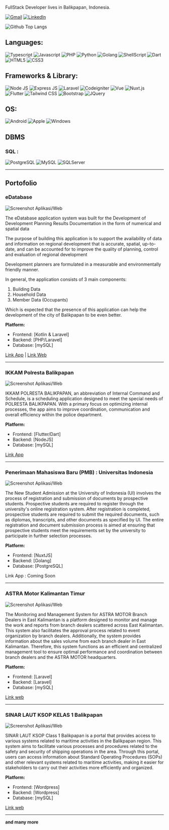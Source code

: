 FullStack Developer lives in Balikpapan, Indonesia.

[![Gmail](https://img.shields.io/badge/-GMAIL-D14836?style=flat-square&logo=gmail&logoColor=white)](mailto:riskimaulanarahman@gmail.com)
[![LinkedIn](https://img.shields.io/badge/-LINKEDIN-0077B5?style=flat-square&logo=linkedin&logoColor=white)](https://www.linkedin.com/in/riskimaulanarahman/)

![Github Top Langs](https://github-readme-stats.vercel.app/api/top-langs/?username=riskimaulanarahman&layout=compact)

## Languages:
![Typescript](https://img.shields.io/badge/TypeScript-007ACC?style=flat-square&logo=typescript&logoColor=white)
![Javascript](https://img.shields.io/badge/JavaScript-323330?style=flat-square&logo=javascript&logoColor=F7DF1E)
![PHP](https://img.shields.io/badge/PHP-629CCD?style=flat-square&logo=php&logoColor=white)
![Python](https://img.shields.io/badge/Python-3776AB?style=flat-square&logo=python&logoColor=white)
![Golang](https://img.shields.io/badge/Golang-3776AC?style=flat-square&logo=go&logoColor=white)
![ShellScript](https://img.shields.io/badge/ShellScript-000000?style=flat-square&logo=linux&logoColor=white)
![Dart](https://img.shields.io/badge/Dart-0175C2?style=flat-square&logo=dart&logoColor=white)
![HTML5](https://img.shields.io/badge/HTML5-239120?style=flat-square&logo=html5&logoColor=white)
![CSS3](https://img.shields.io/badge/CSS3-1572B6?style=flat-square&logo=css3&logoColor=white)

## Frameworks & Library:

![Node JS](https://img.shields.io/badge/Node.js-43853D?style=flat-square&logo=node-dot-js&logoColor=white)
![Express JS](https://img.shields.io/badge/Express.js-000000?style=flat-square&logo=express&logoColor=white)
![Laravel](https://img.shields.io/badge/Laravel-F9322C?style=flat-square&logo=laravel&logoColor=white)
![Codeigniter](https://img.shields.io/badge/Codeigniter-DD4814?style=flat-square&logo=codeigniter&logoColor=white)
![Vue](https://img.shields.io/badge/Vue-42b883?style=flat-square&logo=vue&logoColor=white)
![Nuxt.js](https://img.shields.io/badge/Nuxt.js-00DC82?style=flat-square&logo=nuxt.js&logoColor=white)
![Flutter](https://img.shields.io/badge/Flutter-02569B?style=flat-square&logo=Flutter&logoColor=white)
![Tailwind CSS](https://img.shields.io/badge/Tailwind_CSS-38B2AC?style=flat-square&logo=tailwind-css&logoColor=white)
![Bootstrap](https://img.shields.io/badge/Bootstrap-563D7C?style=flat-square&logo=bootstrap&logoColor=white)
![JQuery](https://img.shields.io/badge/jQuery-0769AD?style=flat-square&logo=jquery&logoColor=white)

## OS:

![Android](https://img.shields.io/badge/Android-3DDC84?style=flat-square&logo=android&logoColor=white)
![Apple](https://img.shields.io/badge/Apple-DDDDDD?style=flat-square&logo=apple&logoColor=white)
![Windows](https://img.shields.io/badge/Windows-0078D6?style=flat-square&logo=windows&logoColor=white)

## DBMS

### SQL :
![PostgreSQL](https://img.shields.io/badge/PostgreSQL-316192?style=flat-square&logo=postgresql&logoColor=white)
![MySQL](https://img.shields.io/badge/MySQL-00000F?style=flat-square&logo=mysql&logoColor=white)
![SQLServer](https://img.shields.io/badge/SQLServer-CC2927?style=flat-square&logo=microsoftsqlserver&logoColor=white)

---

## Portofolio

### eDatabase
![Screenshot Aplikasi/Web](https://pinday.top/image/edatabase.jpg)

The eDatabase application system was built for the Development of Development Planning Results Documentation in the form of numerical and spatial data

The purpose of building this application is to support the availability of data and information on regional development that is accurate, spatial, up-to-date, and can be accounted for to improve the quality of planning, control and evaluation of regional development

Development planners are formulated in a measurable and environmentally friendly manner.

In general, the application consists of 3 main components:

1. Building Data
2. Household Data
3. Member Data (Occupants)

Which is expected that the presence of this application can help the development of the city of Balikpapan to be even better.

**Platform:**
- Frontend: [Kotlin & Laravel]
- Backend: [PHP/Laravel]
- Database: [mySQL]

[Link App](https://play.google.com/store/apps/details?id=com.lollipop.sidatabangda) | [Link Web](https://sidatabangda.balikpapan.go.id/login)

---

### IKKAM Polresta Balikpapan
![Screenshot Aplikasi/Web](https://pinday.top/image/ikkam.jpg)

IKKAM POLRESTA BALIKPAPAN, an abbreviation of Internal Command and Schedule, is a scheduling application designed to meet the special needs of POLRESTA BALIKPAPAN. With a primary focus on optimizing internal processes, the app aims to improve coordination, communication and overall efficiency within the police department.

**Platform:**
- Frontend: [Flutter/Dart]
- Backend: [NodeJS]
- Database: [mySQL]

[Link App](https://play.google.com/store/apps/details?id=co.satintelkom.sat_intelkom)

---

### Penerimaan Mahasiswa Baru (PMB) : Universitas Indonesia
![Screenshot Aplikasi/Web](https://pinday.top/image/pmbui.jpg)

The New Student Admission at the University of Indonesia (UI) involves the process of registration and submission of documents by prospective students. Prospective students are required to register through the university's online registration system. After registration is completed, prospective students are required to submit the required documents, such as diplomas, transcripts, and other documents as specified by UI. The entire registration and document submission process is aimed at ensuring that prospective students meet the requirements set by the university to participate in further selection processes.

**Platform:**
- Frontend: [NuxtJS]
- Backend: [Golang]
- Database: [PostgreSQL]

Link App : Coming Soon

---

### ASTRA Motor Kalimantan Timur
![Screenshot Aplikasi/Web](https://pinday.top/image/astramotorkaltim.jpg)

The Monitoring and Management System for ASTRA MOTOR Branch Dealers in East Kalimantan is a platform designed to monitor and manage the work and reports from branch dealers scattered across East Kalimantan. This system also facilitates the approval process related to event organization by branch dealers. Additionally, the system provides information about the sales volume from each branch dealer in East Kalimantan. Therefore, this system functions as an efficient and centralized management tool to ensure optimal performance and coordination between branch dealers and the ASTRA MOTOR headquarters.

**Platform:**
- Frontend: [Laravel]
- Backend: [Laravel]
- Database: [mySQL]

[Link web](https://hondakaltimra.com/)

---

### SINAR LAUT KSOP KELAS 1 Balikpapan
![Screenshot Aplikasi/Web](https://pinday.top/image/sinarlautksop.jpg)

SINAR LAUT KSOP Class 1 Balikpapan is a portal that provides access to various systems related to maritime activities in the Balikpapan region. This system aims to facilitate various processes and procedures related to the safety and security of shipping operations in the area. Through this portal, users can access information about Standard Operating Procedures (SOPs) and other relevant systems related to maritime activities, making it easier for stakeholders to carry out their activities more efficiently and organized.

**Platform:**
- Frontend: [Wordpress]
- Backend: [Wordpress]
- Database: [mySQL]

[Link web](https://balikpapanport.com/)

---

**and many more**
